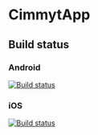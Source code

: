 # CimmytApp

## Build status
### Android
[![Build status](https://build.appcenter.ms/v0.1/apps/086231c6-0d8a-453e-adb7-cbf3d9847e93/branches/master/badge)](https://appcenter.ms)
### iOS
[![Build status](https://build.appcenter.ms/v0.1/apps/3dd50096-5bd4-4aea-ad6d-2a0591a44462/branches/master/badge)](https://appcenter.ms)
